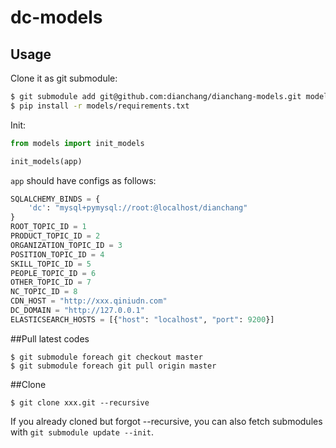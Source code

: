 # dc-models

## Usage

Clone it as git submodule:

```sh
$ git submodule add git@github.com:dianchang/dianchang-models.git models
$ pip install -r models/requirements.txt
```

Init:

```py
from models import init_models

init_models(app)
```

`app` should have configs as follows:

```py
SQLALCHEMY_BINDS = {
    'dc': "mysql+pymysql://root:@localhost/dianchang"
}
ROOT_TOPIC_ID = 1
PRODUCT_TOPIC_ID = 2
ORGANIZATION_TOPIC_ID = 3
POSITION_TOPIC_ID = 4
SKILL_TOPIC_ID = 5
PEOPLE_TOPIC_ID = 6
OTHER_TOPIC_ID = 7
NC_TOPIC_ID = 8
CDN_HOST = "http://xxx.qiniudn.com"
DC_DOMAIN = "http://127.0.0.1"
ELASTICSEARCH_HOSTS = [{"host": "localhost", "port": 9200}]
```

##Pull latest codes

```
$ git submodule foreach git checkout master
$ git submodule foreach git pull origin master
```

##Clone

```
$ git clone xxx.git --recursive
```

If you already cloned but forgot --recursive, you can also fetch submodules with `git submodule update --init`.
